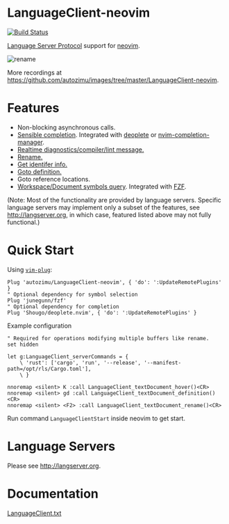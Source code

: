 # LanguageClient-neovim
[![Build Status](https://travis-ci.org/autozimu/LanguageClient-neovim.svg?branch=master)](https://travis-ci.org/autozimu/LanguageClient-neovim)

[Language Server Protocol](https://github.com/Microsoft/language-server-protocol) support for [neovim](https://github.com/neovim/neovim).

![rename](https://raw.github.com/autozimu/images/master/LanguageClient-neovim/rename.gif)

More recordings at <https://github.com/autozimu/images/tree/master/LanguageClient-neovim>.

# Features

- Non-blocking asynchronous calls.
- [Sensible completion](https://github.com/autozimu/images/tree/master/LanguageClient-neovim#completion).
  Integrated with [deoplete](https://github.com/Shougo/deoplete.nvim) 
  or [nvim-completion-manager](https://github.com/roxma/nvim-completion-manager).
- [Realtime diagnostics/compiler/lint message.](https://github.com/autozimu/images/tree/master/LanguageClient-neovim#diagnostics)
- [Rename.](https://github.com/autozimu/images/tree/master/LanguageClient-neovim#rename)
- [Get identifer info.](https://github.com/autozimu/images/tree/master/LanguageClient-neovim#hover)
- [Goto definition.](https://github.com/autozimu/images/tree/master/LanguageClient-neovim#goto-definition)
- Goto reference locations.
- [Workspace/Document symbols query](https://github.com/autozimu/images/tree/master/LanguageClient-neovim#symbols). Integrated with [FZF](https://github.com/junegunn/fzf).

(Note: Most of the functionality are provided by language servers. Specific
language servers may implement only a subset of the features, see
<http://langserver.org>, in which case, featured listed above may not fully
functional.)

# Quick Start

Using [`vim-plug`](https://github.com/junegunn/vim-plug):

```vim
Plug 'autozimu/LanguageClient-neovim', { 'do': ':UpdateRemotePlugins' }
" Optional dependency for symbol selection
Plug 'junegunn/fzf'
" Optional dependency for completion
Plug 'Shougo/deoplete.nvim', { 'do': ':UpdateRemotePlugins' }
```

Example configuration

```vim
" Required for operations modifying multiple buffers like rename.
set hidden

let g:LanguageClient_serverCommands = {
    \ 'rust': ['cargo', 'run', '--release', '--manifest-path=/opt/rls/Cargo.toml'],
    \ }

nnoremap <silent> K :call LanguageClient_textDocument_hover()<CR>
nnoremap <silent> gd :call LanguageClient_textDocument_definition()<CR>
nnoremap <silent> <F2> :call LanguageClient_textDocument_rename()<CR>
```

Run command `LanguageClientStart` inside neovim to get start.

# Language Servers

Please see <http://langserver.org>.

# Documentation

[LanguageClient.txt](https://github.com/autozimu/LanguageClient-neovim/blob/master/doc/LanguageClient.txt)
